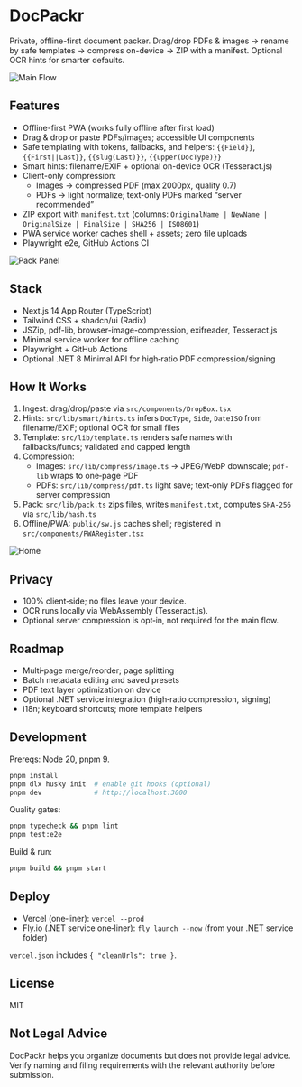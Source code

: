 # DocPackr

Private, offline-first document packer. Drag/drop PDFs & images → rename by safe templates → compress on-device → ZIP with a manifest. Optional OCR hints for smarter defaults.

![Main Flow](docs/shots/flow.gif)

## Features

- Offline-first PWA (works fully offline after first load)
- Drag & drop or paste PDFs/images; accessible UI components
- Safe templating with tokens, fallbacks, and helpers: `{{Field}}`, `{{First||Last}}`, `{{slug(Last)}}`, `{{upper(DocType)}}`
- Smart hints: filename/EXIF + optional on-device OCR (Tesseract.js)
- Client-only compression:
  - Images → compressed PDF (max 2000px, quality 0.7)
  - PDFs → light normalize; text-only PDFs marked “server recommended”
- ZIP export with `manifest.txt` (columns: `OriginalName | NewName | OriginalSize | FinalSize | SHA256 | ISO8601`)
- PWA service worker caches shell + assets; zero file uploads
- Playwright e2e, GitHub Actions CI

![Pack Panel](docs/shots/pack.png)

## Stack

- Next.js 14 App Router (TypeScript)
- Tailwind CSS + shadcn/ui (Radix)
- JSZip, pdf-lib, browser-image-compression, exifreader, Tesseract.js
- Minimal service worker for offline caching
- Playwright + GitHub Actions
- Optional .NET 8 Minimal API for high‑ratio PDF compression/signing

## How It Works

1) Ingest: drag/drop/paste via `src/components/DropBox.tsx`
2) Hints: `src/lib/smart/hints.ts` infers `DocType`, `Side`, `DateISO` from filename/EXIF; optional OCR for small files
3) Template: `src/lib/template.ts` renders safe names with fallbacks/funcs; validated and capped length
4) Compression: 
   - Images: `src/lib/compress/image.ts` → JPEG/WebP downscale; `pdf-lib` wraps to one‑page PDF
   - PDFs: `src/lib/compress/pdf.ts` light save; text‑only PDFs flagged for server compression
5) Pack: `src/lib/pack.ts` zips files, writes `manifest.txt`, computes `SHA-256` via `src/lib/hash.ts`
6) Offline/PWA: `public/sw.js` caches shell; registered in `src/components/PWARegister.tsx`

![Home](docs/shots/home.png)

## Privacy

- 100% client‑side; no files leave your device.
- OCR runs locally via WebAssembly (Tesseract.js).
- Optional server compression is opt‑in, not required for the main flow.

## Roadmap

- Multi‑page merge/reorder; page splitting
- Batch metadata editing and saved presets
- PDF text layer optimization on device
- Optional .NET service integration (high‑ratio compression, signing)
- i18n; keyboard shortcuts; more template helpers

## Development

Prereqs: Node 20, pnpm 9.

```bash
pnpm install
pnpm dlx husky init  # enable git hooks (optional)
pnpm dev             # http://localhost:3000
```

Quality gates:

```bash
pnpm typecheck && pnpm lint
pnpm test:e2e
```

Build & run:

```bash
pnpm build && pnpm start
```

## Deploy

- Vercel (one‑liner): `vercel --prod`
- Fly.io (.NET service one‑liner): `fly launch --now` (from your .NET service folder)

`vercel.json` includes `{ "cleanUrls": true }`.

## License

MIT

## Not Legal Advice

DocPackr helps you organize documents but does not provide legal advice. Verify naming and filing requirements with the relevant authority before submission.
